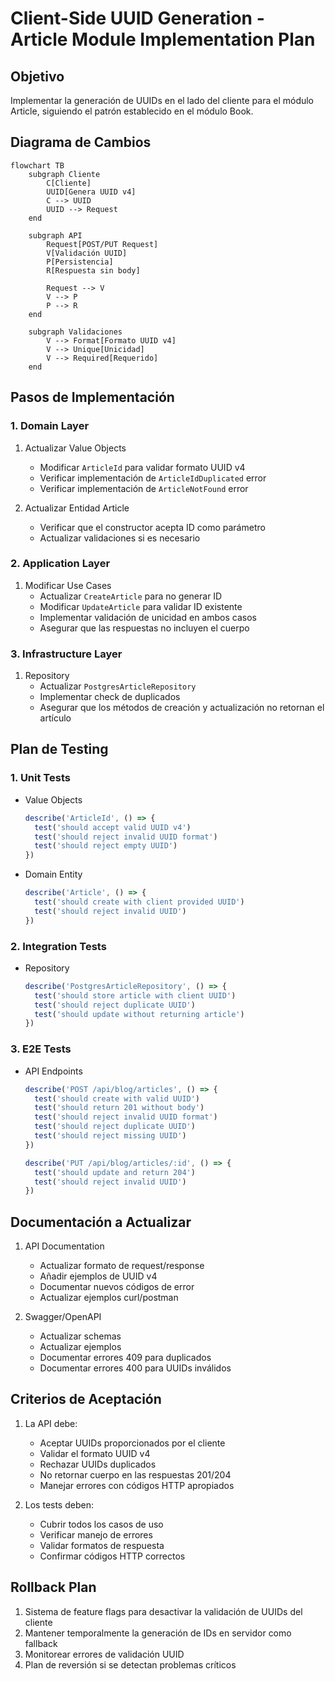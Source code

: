 # Client-Side UUID Generation - Article Module Implementation Plan

## Objetivo
Implementar la generación de UUIDs en el lado del cliente para el módulo Article, siguiendo el patrón establecido en el módulo Book.

## Diagrama de Cambios
```mermaid
flowchart TB
    subgraph Cliente
        C[Cliente]
        UUID[Genera UUID v4]
        C --> UUID
        UUID --> Request
    end

    subgraph API
        Request[POST/PUT Request]
        V[Validación UUID]
        P[Persistencia]
        R[Respuesta sin body]
        
        Request --> V
        V --> P
        P --> R
    end

    subgraph Validaciones
        V --> Format[Formato UUID v4]
        V --> Unique[Unicidad]
        V --> Required[Requerido]
    end
```

## Pasos de Implementación

### 1. Domain Layer
1. Actualizar Value Objects
   - Modificar `ArticleId` para validar formato UUID v4
   - Verificar implementación de `ArticleIdDuplicated` error
   - Verificar implementación de `ArticleNotFound` error

2. Actualizar Entidad Article
   - Verificar que el constructor acepta ID como parámetro
   - Actualizar validaciones si es necesario

### 2. Application Layer
1. Modificar Use Cases
   - Actualizar `CreateArticle` para no generar ID
   - Modificar `UpdateArticle` para validar ID existente
   - Implementar validación de unicidad en ambos casos
   - Asegurar que las respuestas no incluyen el cuerpo

### 3. Infrastructure Layer
1. Repository
   - Actualizar `PostgresArticleRepository`
   - Implementar check de duplicados
   - Asegurar que los métodos de creación y actualización no retornan el artículo

## Plan de Testing

### 1. Unit Tests
- Value Objects
  ```typescript
  describe('ArticleId', () => {
    test('should accept valid UUID v4')
    test('should reject invalid UUID format')
    test('should reject empty UUID')
  })
  ```

- Domain Entity
  ```typescript
  describe('Article', () => {
    test('should create with client provided UUID')
    test('should reject invalid UUID')
  })
  ```

### 2. Integration Tests
- Repository
  ```typescript
  describe('PostgresArticleRepository', () => {
    test('should store article with client UUID')
    test('should reject duplicate UUID')
    test('should update without returning article')
  })
  ```

### 3. E2E Tests
- API Endpoints
  ```typescript
  describe('POST /api/blog/articles', () => {
    test('should create with valid UUID')
    test('should return 201 without body')
    test('should reject invalid UUID format')
    test('should reject duplicate UUID')
    test('should reject missing UUID')
  })

  describe('PUT /api/blog/articles/:id', () => {
    test('should update and return 204')
    test('should reject invalid UUID')
  })
  ```

## Documentación a Actualizar

1. API Documentation
   - Actualizar formato de request/response
   - Añadir ejemplos de UUID v4
   - Documentar nuevos códigos de error
   - Actualizar ejemplos curl/postman

2. Swagger/OpenAPI
   - Actualizar schemas
   - Actualizar ejemplos
   - Documentar errores 409 para duplicados
   - Documentar errores 400 para UUIDs inválidos

## Criterios de Aceptación

1. La API debe:
   - Aceptar UUIDs proporcionados por el cliente
   - Validar el formato UUID v4
   - Rechazar UUIDs duplicados
   - No retornar cuerpo en las respuestas 201/204
   - Manejar errores con códigos HTTP apropiados

2. Los tests deben:
   - Cubrir todos los casos de uso
   - Verificar manejo de errores
   - Validar formatos de respuesta
   - Confirmar códigos HTTP correctos

## Rollback Plan

1. Sistema de feature flags para desactivar la validación de UUIDs del cliente
2. Mantener temporalmente la generación de IDs en servidor como fallback
3. Monitorear errores de validación UUID
4. Plan de reversión si se detectan problemas críticos
